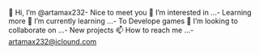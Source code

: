  👋 Hi, I’m @artamax232- Nice to meet you
👀 I’m interested in ...-  Learning more
 🌱 I’m currently learning ...- To Develope games
 💞️ I’m looking to collaborate on ...- New projects
 📫 How to reach me ...- artamax232@iclound.com

<!---
artamax232/artamax232 is a ✨ special ✨ repository because its `README.md` (this file) appears on your GitHub profile.
You can click the Preview link to take a look at your changes.
--->
